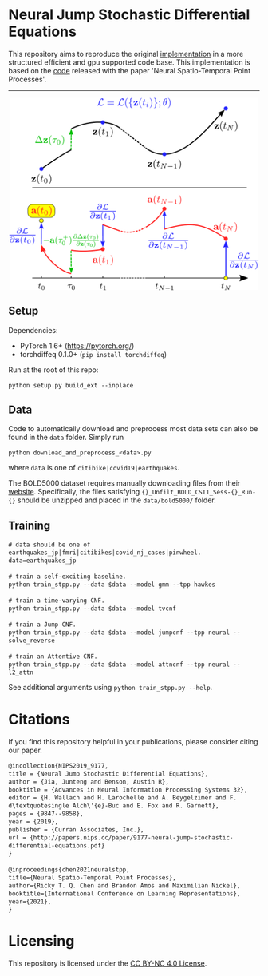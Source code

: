 # Neural Jump Stochastic Differential Equations

This repository aims to reproduce the original [implementation](https://github.com/000Justin000/torchdiffeq/tree/jj585) in a more structured efficient and gpu supported code base.
This implementation is based on the [code](https://github.com/facebookresearch/neural_stpp) released with the paper 'Neural Spatio-Temporal Point Processes'.

---

<p align="center">
  <img align="middle" src="./assets/njsde.png" width="500"/>
</p>

## Setup

Dependencies:

- PyTorch 1.6+ (https://pytorch.org/)
- torchdiffeq 0.1.0+ (`pip install torchdiffeq`)

Run at the root of this repo:
```
python setup.py build_ext --inplace
```

## Data

Code to automatically download and preprocess most data sets can also be found in the `data` folder. Simply run
```
python download_and_preprocess_<data>.py
```
where `data` is one of `citibike|covid19|earthquakes`.

The BOLD5000 dataset requires manually downloading files from their [website](https://figshare.com/articles/dataset/BOLD5000/6459449). Specifically, the files satisfying `{}_Unfilt_BOLD_CSI1_Sess-{}_Run-{}` should be unzipped and placed in the `data/bold5000/` folder.

## Training
```
# data should be one of earthquakes_jp|fmri|citibikes|covid_nj_cases|pinwheel.
data=earthquakes_jp

# train a self-exciting baseline.
python train_stpp.py --data $data --model gmm --tpp hawkes

# train a time-varying CNF.
python train_stpp.py --data $data --model tvcnf

# train a Jump CNF.
python train_stpp.py --data $data --model jumpcnf --tpp neural --solve_reverse

# train an Attentive CNF.
python train_stpp.py --data $data --model attncnf --tpp neural --l2_attn
```

See additional arguments using `python train_stpp.py --help`.

# Citations
If you find this repository helpful in your publications,
please consider citing our paper.

```
@incollection{NIPS2019_9177,
title = {Neural Jump Stochastic Differential Equations},
author = {Jia, Junteng and Benson, Austin R},
booktitle = {Advances in Neural Information Processing Systems 32},
editor = {H. Wallach and H. Larochelle and A. Beygelzimer and F. d\textquotesingle Alch\'{e}-Buc and E. Fox and R. Garnett},
pages = {9847--9858},
year = {2019},
publisher = {Curran Associates, Inc.},
url = {http://papers.nips.cc/paper/9177-neural-jump-stochastic-differential-equations.pdf}
}

@inproceedings{chen2021neuralstpp,
title={Neural Spatio-Temporal Point Processes},
author={Ricky T. Q. Chen and Brandon Amos and Maximilian Nickel},
booktitle={International Conference on Learning Representations},
year={2021},
}
```

# Licensing
This repository is licensed under the
[CC BY-NC 4.0 License](https://creativecommons.org/licenses/by-nc/4.0/).
